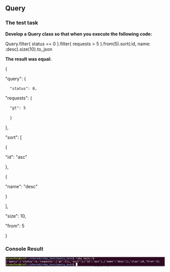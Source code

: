 ## Query
### The test task

**Develop a Query class so that when you execute the following code:**

Query.filter{ status == 0 }.filter{ requests > 5 }.from(5).sort(:id, name: :desc).size(10).to_json

**The result was equal:**

{

  "query": {

      "status": 0,
"requests": {

      "gt": 5

      }

  },

  "sort": [

  {

  "id": "asc"

  },

  {

  "name": "desc"

  }

  ],

  "size": 10,

  "from": 5

}

### Console Result

![photo](console.png)

